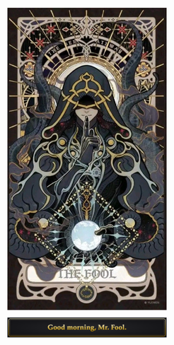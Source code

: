 <p align="center">
  <img src="the-fool.jpg" width="360" alt="The Fool — Lord of Mysteries">
</p>
<p align="center">
  <img src="fool-banner.svg" width="360" alt="Good morning, Mr. Fool.">
</p>
